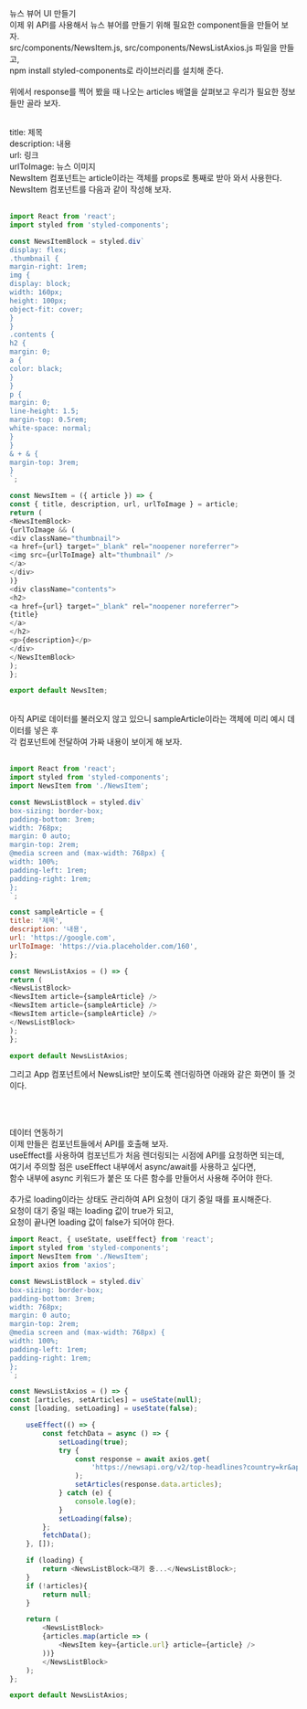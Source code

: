 뉴스 뷰어 UI 만들기<br/>
이제 위 API를 사용해서 뉴스 뷰어를 만들기 위해 필요한 component들을 만들어 보자. <br/>
src/components/NewsItem.js, src/components/NewsListAxios.js 파일을 만들고, <br/>
npm install styled-components로 라이브러리를 설치해 준다.<br/>
<br/>
위에서 response를 찍어 봤을 때 나오는 articles 배열을 살펴보고 우리가 필요한 정보들만 골라 보자.<br/>

<br/>
title: 제목<br/>
description: 내용<br/>
url: 링크<br/>
urlToImage: 뉴스 이미지<br/>
NewsItem 컴포넌트는 article이라는 객체를 props로 통째로 받아 와서 사용한다. <br/>
NewsItem 컴포넌트를 다음과 같이 작성해 보자.<br/>
<br/>

```javascript
import React from 'react';
import styled from 'styled-components';

const NewsItemBlock = styled.div`
display: flex;
.thumbnail {
margin-right: 1rem;
img {
display: block;
width: 160px;
height: 100px;
object-fit: cover;
}
}
.contents {
h2 {
margin: 0;
a {
color: black;
}
}
p {
margin: 0;
line-height: 1.5;
margin-top: 0.5rem;
white-space: normal;
}
}
& + & {
margin-top: 3rem;
}
`;

const NewsItem = ({ article }) => {
const { title, description, url, urlToImage } = article;
return (
<NewsItemBlock>
{urlToImage && (
<div className="thumbnail">
<a href={url} target="_blank" rel="noopener noreferrer">
<img src={urlToImage} alt="thumbnail" />
</a>
</div>
)}
<div className="contents">
<h2>
<a href={url} target="_blank" rel="noopener noreferrer">
{title}
</a>
</h2>
<p>{description}</p>
</div>
</NewsItemBlock>
);
};

export default NewsItem;
```
 <br/>
아직 API로 데이터를 불러오지 않고 있으니 sampleArticle이라는 객체에 미리 예시 데이터를 넣은 후  <br/>
각 컴포넌트에 전달하여 가짜 내용이 보이게 해 보자. <br/>
 <br/>

```javascript
import React from 'react';
import styled from 'styled-components';
import NewsItem from './NewsItem';

const NewsListBlock = styled.div`
box-sizing: border-box;
padding-bottom: 3rem;
width: 768px;
margin: 0 auto;
margin-top: 2rem;
@media screen and (max-width: 768px) {
width: 100%;
padding-left: 1rem;
padding-right: 1rem;
};
`;

const sampleArticle = {
title: '제목',
description: '내용',
url: 'https://google.com',
urlToImage: 'https://via.placeholder.com/160',
};

const NewsListAxios = () => {
return (
<NewsListBlock>
<NewsItem article={sampleArticle} />
<NewsItem article={sampleArticle} />
<NewsItem article={sampleArticle} />
</NewsListBlock>
);
};

export default NewsListAxios;
```
그리고 App 컴포넌트에서 NewsList만 보이도록 렌더링하면 아래와 같은 화면이 뜰 것이다. <br/>

 <br/>
 <br/>

데이터 연동하기 <br/>
이제 만들은 컴포넌트들에서 API를 호출해 보자.  <br/>
useEffect를 사용하여 컴포넌트가 처음 렌더링되는 시점에 API를 요청하면 되는데, <br/> 
여기서 주의할 점은 useEffect 내부에서 async/await를 사용하고 싶다면,  <br/>
함수 내부에 async 키워드가 붙은 또 다른 함수를 만들어서 사용해 주어야 한다. <br/>
<br/>
추가로 loading이라는 상태도 관리하여 API 요청이 대기 중일 때를 표시해준다.  <br/>
요청이 대기 중일 때는 loading 값이 true가 되고,  <br/>
요청이 끝나면 loading 값이 false가 되어야 한다. <br/>

```javascript
import React, { useState, useEffect} from 'react';
import styled from 'styled-components';
import NewsItem from './NewsItem';
import axios from 'axios';

const NewsListBlock = styled.div`
box-sizing: border-box;
padding-bottom: 3rem;
width: 768px;
margin: 0 auto;
margin-top: 2rem;
@media screen and (max-width: 768px) {
width: 100%;
padding-left: 1rem;
padding-right: 1rem;
};
`;

const NewsListAxios = () => {
const [articles, setArticles] = useState(null);
const [loading, setLoading] = useState(false);

    useEffect(() => {
        const fetchData = async () => {
            setLoading(true);
            try {
                const response = await axios.get(
                    'https://newsapi.org/v2/top-headlines?country=kr&apiKey=0a8c4202385d4ec1bb93b7e277b3c51f'
                );
                setArticles(response.data.articles);
            } catch (e) {
                console.log(e);
            }
            setLoading(false);
        };
        fetchData();
    }, []);

    if (loading) {
        return <NewsListBlock>대기 중...</NewsListBlock>;
    }
    if (!articles){
        return null;
    }

    return (
        <NewsListBlock>
        {articles.map(article => (
            <NewsItem key={article.url} article={article} />
        ))}
        </NewsListBlock>
    );
};

export default NewsListAxios;

```
